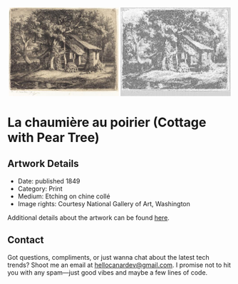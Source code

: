<html>

<div align="center">
    <img width="49%" src="artwork.jpg" alt="artwork"/>
    <img width="49%" src="ascii_artwork.jpg" alt="artwork ASCII"/>
</div>

# La chaumière au poirier (Cottage with Pear Tree)

## Artwork Details

- Date: published 1849
- Category: Print
- Medium: Etching on chine collé
- Image rights: Courtesy National Gallery of Art, Washington

Additional details about the artwork can be found [here](https://www.artsy.net/artwork/eugene-blery-la-chaumiere-au-poirier-cottage-with-pear-tree).

## Contact

Got questions, compliments, or just wanna chat about the latest tech trends? Shoot me an email
at [hellocanardev@gmail.com](mailto:hellocanardev@gmail.com). I promise not to hit you with any spam—just good vibes and
maybe a few lines of code.

</html>
